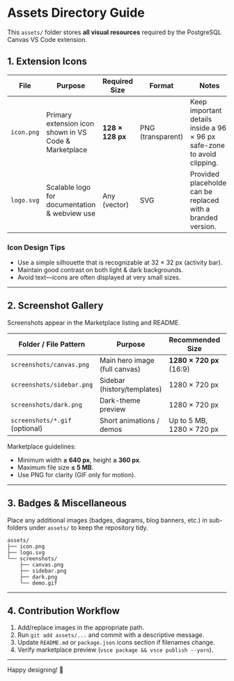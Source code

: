 # Assets Directory Guide

This `assets/` folder stores **all visual resources** required by the PostgreSQL Canvas VS Code extension.

## 1. Extension Icons  

| File                     | Purpose                                    | Required Size | Format | Notes |
|--------------------------|--------------------------------------------|---------------|--------|-------|
| `icon.png`               | Primary extension icon shown in VS Code & Marketplace | **128 × 128 px** | PNG (transparent) | Keep important details inside a 96 × 96 px safe-zone to avoid clipping. |
| `logo.svg`               | Scalable logo for documentation & webview use | Any (vector)  | SVG    | Provided placeholder can be replaced with a branded version. |

### Icon Design Tips
* Use a simple silhouette that is recognizable at 32 × 32 px (activity bar).
* Maintain good contrast on both light & dark backgrounds.
* Avoid text—icons are often displayed at very small sizes.

---

## 2. Screenshot Gallery  

Screenshots appear in the Marketplace listing and README.

| Folder / File Pattern                | Purpose                       | Recommended Size        | Format |
|--------------------------------------|-------------------------------|-------------------------|--------|
| `screenshots/canvas.png`             | Main hero image (full canvas) | **1280 × 720 px** (16:9) | PNG |
| `screenshots/sidebar.png`            | Sidebar (history/templates)   | 1280 × 720 px           | PNG |
| `screenshots/dark.png`               | Dark-theme preview            | 1280 × 720 px           | PNG |
| `screenshots/*.gif` (optional)       | Short animations / demos      | Up to 5 MB, 1280 × 720 px | GIF |

Marketplace guidelines:
* Minimum width **≥ 640 px**, height **≥ 360 px**.
* Maximum file size **≤ 5 MB**.
* Use PNG for clarity (GIF only for motion).

---

## 3. Badges & Miscellaneous

Place any additional images (badges, diagrams, blog banners, etc.) in sub-folders under `assets/` to keep the repository tidy.

```
assets/
├── icon.png
├── logo.svg
└── screenshots/
    ├── canvas.png
    ├── sidebar.png
    ├── dark.png
    └── demo.gif
```

---

## 4. Contribution Workflow

1. Add/replace images in the appropriate path.
2. Run `git add assets/...` and commit with a descriptive message.
3. Update `README.md` or `package.json` icons section if filenames change.
4. Verify marketplace preview (`vsce package && vsce publish --yarn`).

---

Happy designing! 🎨
